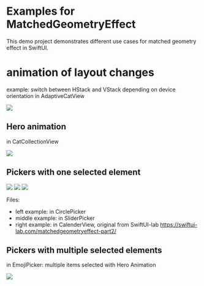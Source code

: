 # Examples for MatchedGeometryEffect

This demo project demonstrates different use cases for matched geometry effect in SwiftUI.


# animation of layout changes
example: switch between HStack and VStack depending on device orientation
in AdaptiveCatView

   ![](images/layoutanimation.gif)


## Hero animation
in CatCollectionView

   ![](images/heroanimation.gif)
   


## Pickers with one selected element 

   ![](images/circlepicker.gif)
   ![](images/sliderpicker.gif)
   ![](images/calenderview.gif)
   
Files:
  - left example: in CirclePicker
  - middle example: in SliderPicker
  - right example: in  CalenderView, original from SwiftUI-lab https://swiftui-lab.com/matchedgeometryeffect-part2/
 
 
## Pickers with multiple selected elements
in EmojiPicker: multiple items selected with Hero Animation

   ![](images/emojipicker.gif)
  
  
  
  
